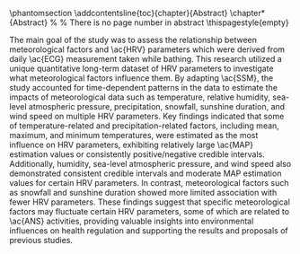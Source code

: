 \phantomsection
\addcontentsline{toc}{chapter}{Abstract}
\chapter*{Abstract}
% % There is no page number in abstract
\thispagestyle{empty}

The main goal of the study was to assess the relationship between meteorological factors and \ac{HRV} parameters which were derived from daily \ac{ECG} measurement taken while bathing. This research utilized a unique quantitative long-term dataset of HRV parameters to investigate what meteorological factors influence them. By adapting \ac{SSM}, the study accounted for time-dependent patterns in the data to estimate the impacts of meteorological data such as temperature, relative humidity, sea-level atmospheric pressure, precipitation, snowfall, sunshine duration, and wind speed on multiple HRV parameters. Key findings indicated that some of temperature-related and precipitation-related factors, including mean, maximum, and minimum temperatures, were estimated as the most influence on HRV parameters, exhibiting relatively large \ac{MAP} estimation values or consistently positive/negative credible intervals. Additionally, humidity, sea-level atmospheric pressure, and wind speed also demonstrated consistent credible intervals and moderate MAP estimation values for certain HRV parameters. In contrast, meteorological factors such as snowfall and sunshine duration showed more limited association with fewer HRV parameters. These findings suggest that specific meteorological factors may fluctuate certain HRV parameters, some of which are related to \ac{ANS} activities, providing valuable insights into environmental influences on health regulation and supporting the results and proposals of previous studies.
